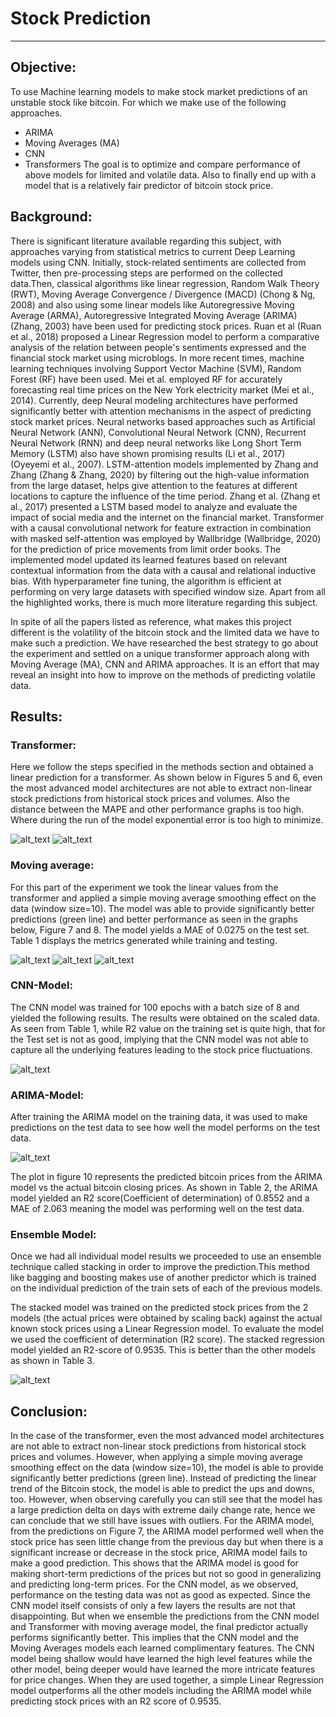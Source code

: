 # Stock Prediction 

---

## Objective:
To use Machine learning models to make stock market predictions of an unstable stock like bitcoin. For which we make use of the following  approaches. 
* ARIMA
* Moving Averages (MA)
* CNN
* Transformers 
The goal is to optimize and compare performance of above models for limited and volatile data. Also to finally end up with a model that is a relatively fair predictor of bitcoin stock price.

[//]: # (Image References)

[image1]: ./blob/main/output_images/image1.PNG "Transformer Output"
[image2]: ./output_images/image2.png "Transformer Error"
[image3]: ./output_images/image3.png "Moving Average Table"
[image4]: ./output_images/image4.png "Moving average graph"
[image5]: ./output_images/image5.png "Moving average error"
[image6]: ./output_images/image6.png "CNN model error"
[image7]: ./output_images/image7.png "ARIMA-Model"
[image8]: ./output_images/image8.png "ensamble-model"

## Background:

There is significant literature available regarding this subject, with approaches varying from statistical metrics to current Deep Learning models using CNN.
Initially, stock-related sentiments are collected from Twitter, then pre-processing steps are performed on the collected data.Then, classical algorithms like linear regression, Random Walk Theory (RWT), Moving Average Convergence / Divergence (MACD) (Chong & Ng, 2008) and also using some linear models like Autoregressive Moving Average (ARMA), Autoregressive Integrated Moving Average (ARIMA) (Zhang, 2003) have been used for predicting stock prices. Ruan et al (Ruan et al., 2018) proposed a Linear Regression model to perform a comparative analysis of the relation between people's sentiments expressed and the financial stock market using microblogs. In more recent times, machine learning techniques involving Support Vector Machine (SVM), Random Forest (RF) have been used. Mei et al. employed RF for accurately forecasting real time prices on the New York electricity market (Mei et al., 2014).
Currently, deep Neural modeling architectures have performed significantly better with attention mechanisms in the aspect of predicting stock market prices. Neural networks based approaches such as Artificial Neural Network (ANN), Convolutional Neural Network (CNN), Recurrent Neural Network (RNN) and deep neural networks like Long Short Term Memory (LSTM) also have shown promising results (Li et al., 2017) (Oyeyemi et al., 2007). LSTM-attention models implemented by Zhang and Zhang (Zhang & Zhang, 2020) by filtering out the high-value information from the large dataset, helps give attention to the features at different locations to capture the influence of the time period. Zhang et al. (Zhang et al., 2017) presented a LSTM based model to analyze and evaluate the impact of social media and the internet on the financial market. 
Transformer with a causal convolutional network for feature extraction in combination with masked self-attention was employed by Wallbridge (Wallbridge, 2020) for the prediction of price movements from limit order books. The implemented model updated its learned features based on relevant contextual information from the data with a causal and relational inductive bias. With hyperparameter fine tuning, the algorithm is efficient at performing on very large datasets with specified window size. Apart from all the highlighted works, there is much more literature regarding this subject.

In spite of all the papers listed as reference, what makes this project different is the volatility of the bitcoin stock and the limited data we have to make such a prediction. We have researched the best strategy to go about the experiment and settled on a unique transformer approach along with Moving Average (MA), CNN and ARIMA approaches. It is an effort that may reveal an insight into how to improve on the methods of predicting volatile data.

## Results:

### Transformer:
Here we follow the steps specified in the methods section and obtained a linear prediction for a transformer. As shown below in Figures 5 and 6, even the most advanced model architectures are not able to extract non-linear stock predictions from historical stock prices and volumes. Also the distance between the MAPE and other performance graphs is too high. Where during the run of the model exponential error is too high to minimize.

![alt_text][image1]
![alt_text][image2]

### Moving average:
For this part of the experiment we took the linear values from the transformer and applied a simple moving average smoothing effect on the data (window size=10). The model was able to provide significantly better predictions (green line) and better performance as seen in the graphs below, Figure 7 and 8. The model yields a MAE of 0.0275 on the test set.
Table 1 displays the metrics generated while training and testing.

![alt_text][image3]
![alt_text][image4]
![alt_text][image5]

### CNN-Model:
The CNN model was trained for 100 epochs with a batch size of 8 and yielded the following results. The results were obtained on the scaled data. 
As seen from Table 1, while R2 value on the training set is quite high, that for the Test set is not as good, implying that the CNN model was not able to capture all the underlying features leading to the stock price fluctuations.

![alt_text][image6]

### ARIMA-Model:
After training the ARIMA model on the training data, it was used to make predictions on the test data to see how well the model performs on the test data.

![alt_text][image7]

The plot in figure 10 represents the predicted bitcoin prices from the ARIMA model vs the actual bitcoin closing prices. As shown in Table 2, the ARIMA model yielded an R2 score(Coefficient of determination) of 0.8552 and a MAE of 2.063 meaning the model was performing well on the test data.

### Ensemble Model:
Once we had all individual model results we proceeded to use an ensemble technique called stacking in order to improve the prediction.This method like bagging and boosting makes use of another predictor which is trained on the individual prediction of the train sets of each of the previous models.

The stacked model was trained on the predicted stock prices from the 2 models (the actual prices were obtained by scaling back) against the actual known stock prices using a Linear Regression model. To evaluate the model we used the coefficient of determination (R2 score). The stacked regression model yielded an R2-score of 0.9535. This is better than the other models as shown in Table 3.

![alt_text][image8]

## Conclusion:
In the case of the transformer, even the most advanced model architectures are not able to extract non-linear stock predictions from historical stock prices and volumes. However, when applying a simple moving average smoothing effect on the data (window size=10), the model is able to provide significantly better predictions (green line). Instead of predicting the linear trend of the Bitcoin  stock, the model is able to predict the ups and downs, too. However, when observing carefully you can still see that the model has a large prediction delta on days with extreme daily change rate, hence we can conclude that we still have issues with outliers. 
For the ARIMA model, from the predictions on Figure 7, the ARIMA model performed well when the stock price has seen little change from the previous day but when there is a significant increase or decrease in the stock price, ARIMA model fails to make a good prediction. This shows that the ARIMA model is good for making short-term predictions of the prices but not so good in generalizing and predicting long-term prices.
For the CNN model, as we observed, performance on the testing data was not as good as expected. Since the CNN model itself consists of only a few layers the results are not that disappointing. But when we ensemble the predictions from the CNN model and Transformer with moving average model, the final predictor actually performs significantly better. This implies that the CNN model and the Moving Averages models each learned complimentary features. The CNN model being shallow would have learned the high level features while the other model, being deeper would have learned the more intricate features for price changes. When they are used together, a simple Linear Regression model outperforms all the other models including the ARIMA model while predicting stock prices with an R2 score of 0.9535.
